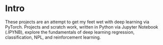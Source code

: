 # Intro
These projects are an attempt to get my feet wet with deep learning via PyTorch. Projects and scratch work, written in Python via Jupyter Notebook (.IPYNB), explore the fundamentals of deep learning regression, classification, NPL, and reinforcement learning.

